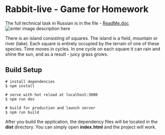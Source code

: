 # Rabbit-live - Game for Homework
The full technical task in Russian is in the file - [ReadMe.doc](https://github.com/dm1tr/rabbit-live/blob/master/ReadMe.doc)
![enter image description here](https://psv4.userapi.com/c848224/u199271861/docs/d16/8e96ecf67de9/ezgif-3-e2cdb50fbd07.gif?extra=T9FsG0XytdXA1yK6zqPUtHkbMxyhzO8uKKvfeudzB4zP-VDguV59GA1sAb2g4J5CC0ZJVOkMzOVsJBNyiyDERzBD0AY4s_Y1o83knDafGflKiaqnhblTIeUyF7PS0fW62DuLpa98P8_qJv_qsWhyQA)

There is an island consisting of squares. The island is a field, mountain or river (lake). Each square is entirely occupied by the terrain of one of these species.
Time moves in cycles. In one cycle on each square it can rain and shine the sun, and as a result - juicy grass grows.
## Build Setup
    # install dependencies
    $ npm install
    
    # serve with hot reload at localhost:3000
    $ npm run dev
    
    # build for production and launch server
    $ npm run build
After you build the application, the dependency files will be located in the **dist** directory. You can simply open **index.html** and the project will work.
